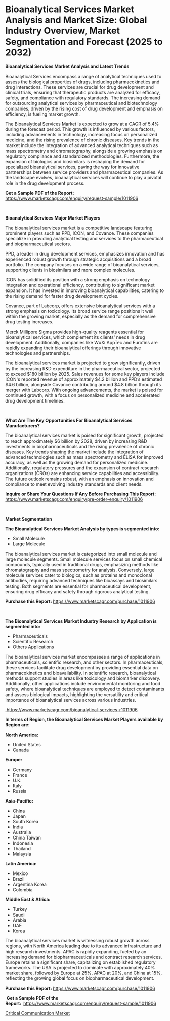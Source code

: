 <p><h1>Bioanalytical Services Market Analysis and Market Size: Global Industry Overview, Market Segmentation and Forecast (2025 to 2032)</h1></p><p><strong>Bioanalytical Services Market Analysis and Latest Trends</strong></p>
<p><p>Bioanalytical Services encompass a range of analytical techniques used to assess the biological properties of drugs, including pharmacokinetics and drug interactions. These services are crucial for drug development and clinical trials, ensuring that therapeutic products are analyzed for efficacy, safety, and compliance with regulatory standards. The increasing demand for outsourcing analytical services by pharmaceutical and biotechnology companies, driven by the rising cost of drug development and emphasis on efficiency, is fueling market growth.</p><p>The Bioanalytical Services Market is expected to grow at a CAGR of 5.4% during the forecast period. This growth is influenced by various factors, including advancements in technology, increasing focus on personalized medicine, and the rising prevalence of chronic diseases. Key trends in the market include the integration of advanced analytical techniques such as mass spectrometry and chromatography, alongside a growing emphasis on regulatory compliance and standardized methodologies. Furthermore, the expansion of biologics and biosimilars is reshaping the demand for specialized bioanalytical services, paving the way for innovative partnerships between service providers and pharmaceutical companies. As the landscape evolves, bioanalytical services will continue to play a pivotal role in the drug development process.</p></p>
<p><strong>Get a Sample PDF of the Report:&nbsp;</strong> <a href="https://www.marketscagr.com/enquiry/request-sample/1011906?utm_campaign=1766&utm_medium=2&utm_source=Github&utm_content=ia&utm_term=06032025&utm_id=bioanalytical-services">https://www.marketscagr.com/enquiry/request-sample/1011906</a></p>
<p>&nbsp;</p>
<p><strong>Bioanalytical Services Major Market Players</strong></p>
<p><p>The bioanalytical services market is a competitive landscape featuring prominent players such as PPD, ICON, and Covance. These companies specialize in providing analytical testing and services to the pharmaceutical and biopharmaceutical sectors.</p><p>PPD, a leader in drug development services, emphasizes innovation and has experienced robust growth through strategic acquisitions and a broad portfolio. The company focuses on a wide range of bioanalytical services, supporting clients in biosimilars and more complex molecules.</p><p>ICON has solidified its position with a strong emphasis on technology integration and operational efficiency, contributing to significant market expansion. It has invested in improving bioanalytical capabilities, catering to the rising demand for faster drug development cycles.</p><p>Covance, part of Labcorp, offers extensive bioanalytical services with a strong emphasis on toxicology. Its broad service range positions it well within the growing market, especially as the demand for comprehensive drug testing increases.</p><p>Merck Millipore Sigma provides high-quality reagents essential for bioanalytical services, which complement its clients' needs in drug development. Additionally, companies like WuXi AppTec and Eurofins are rapidly expanding their bioanalytical offerings through innovative technologies and partnerships.</p><p>The bioanalytical services market is projected to grow significantly, driven by the increasing R&D expenditure in the pharmaceutical sector, projected to exceed $180 billion by 2025. Sales revenues for some key players include ICON's reported revenue of approximately $4.2 billion and PPD’s estimated $4.6 billion, alongside Covance contributing around $4.8 billion through its merger with Labcorp. With ongoing advancements, the market is poised for continued growth, with a focus on personalized medicine and accelerated drug development timelines.</p></p>
<p>&nbsp;</p>
<p><strong>What Are The Key Opportunities For Bioanalytical Services Manufacturers?</strong></p>
<p><p>The bioanalytical services market is poised for significant growth, projected to reach approximately $6 billion by 2028, driven by increasing R&D investments in biopharmaceuticals and the rising prevalence of chronic diseases. Key trends shaping the market include the integration of advanced technologies such as mass spectrometry and ELISA for improved accuracy, as well as the growing demand for personalized medicine. Additionally, regulatory pressures and the expansion of contract research organizations (CROs) are enhancing service capabilities and accessibility. The future outlook remains robust, with an emphasis on innovation and compliance to meet evolving industry standards and client needs.</p></p>
<p><strong>Inquire or Share Your Questions If Any Before Purchasing This Report:</strong> <a href="https://www.marketscagr.com/enquiry/pre-order-enquiry/1011906?utm_campaign=1766&utm_medium=2&utm_source=Github&utm_content=ia&utm_term=06032025&utm_id=bioanalytical-services">https://www.marketscagr.com/enquiry/pre-order-enquiry/1011906</a></p>
<p>&nbsp;</p>
<p><strong>Market Segmentation</strong></p>
<p><strong>The Bioanalytical Services Market Analysis by types is segmented into:</strong></p>
<p><ul><li>Small Molecule</li><li>Large Molecule</li></ul></p>
<p><p>The bioanalytical services market is categorized into small molecule and large molecule segments. Small molecule services focus on small chemical compounds, typically used in traditional drugs, emphasizing methods like chromatography and mass spectrometry for analysis. Conversely, large molecule services cater to biologics, such as proteins and monoclonal antibodies, requiring advanced techniques like bioassays and biosimilars testing. Both segments are essential for pharmaceutical development, ensuring drug efficacy and safety through rigorous analytical testing.</p></p>
<p><strong>Purchase this Report:&nbsp;</strong><a href="https://www.marketscagr.com/purchase/1011906?utm_campaign=1766&utm_medium=2&utm_source=Github&utm_content=ia&utm_term=06032025&utm_id=bioanalytical-services">https://www.marketscagr.com/purchase/1011906</a></p>
<p>&nbsp;</p>
<p><strong>The Bioanalytical Services Market Industry Research by Application is segmented into:</strong></p>
<p><ul><li>Pharmaceuticals</li><li>Scientific Research</li><li>Others Applications</li></ul></p>
<p><p>The bioanalytical services market encompasses a range of applications in pharmaceuticals, scientific research, and other sectors. In pharmaceuticals, these services facilitate drug development by providing essential data on pharmacokinetics and bioavailability. In scientific research, bioanalytical methods support studies in areas like toxicology and biomarker discovery. Additionally, other applications include environmental monitoring and food safety, where bioanalytical techniques are employed to detect contaminants and assess biological impacts, highlighting the versatility and critical importance of bioanalytical services across various industries.</p></p>
<p><a href="https://www.marketscagr.com/bioanalytical-services-r1011906?utm_campaign=1766&utm_medium=2&utm_source=Github&utm_content=ia&utm_term=06032025&utm_id=bioanalytical-services">&nbsp;https://www.marketscagr.com/bioanalytical-services-r1011906</a></p>
<p><strong>In terms of Region, the Bioanalytical Services Market Players available by Region are:</strong></p>
<p>
    <p> <strong> North America: </strong>
        <ul>
            <li>United States</li>
            <li>Canada</li>
        </ul>
        </p> 
    <p> <strong> Europe: </strong>
        <ul>
            <li>Germany</li>
            <li>France</li>
            <li>U.K.</li>
            <li>Italy</li>
            <li>Russia</li>
        </ul>
        </p> 
    <p> <strong> Asia-Pacific: </strong>
        <ul>
            <li>China</li>
            <li>Japan</li>
            <li>South Korea</li>
            <li>India</li>
            <li>Australia</li>
            <li>China Taiwan</li>
            <li>Indonesia</li>
            <li>Thailand</li>
            <li>Malaysia</li>
        </ul>
        </p> 
    <p> <strong> Latin America: </strong>
        <ul>
            <li>Mexico</li>
            <li>Brazil</li>
            <li>Argentina Korea</li>
            <li>Colombia</li>
        </ul>
        </p> 
    <p> <strong> Middle East & Africa: </strong>
        <ul>
            <li>Turkey</li>
            <li>Saudi</li>
            <li>Arabia</li>
            <li>UAE</li>
            <li>Korea</li>
        </ul>
    </p>
    </p>
<p><p>The bioanalytical services market is witnessing robust growth across regions, with North America leading due to its advanced infrastructure and high research investments. APAC is rapidly expanding, fueled by an increasing demand for biopharmaceuticals and contract research services. Europe retains a significant share, capitalizing on established regulatory frameworks. The USA is projected to dominate with approximately 40% market share, followed by Europe at 25%, APAC at 20%, and China at 15%, reflecting the growing global focus on biopharmaceutical development.</p></p>
<p><strong>Purchase this Report: </strong><a href="https://www.marketscagr.com/purchase/1011906?utm_campaign=1766&utm_medium=2&utm_source=Github&utm_content=ia&utm_term=06032025&utm_id=bioanalytical-services">https://www.marketscagr.com/purchase/1011906</a></p>
<p>&nbsp;<strong>Get a Sample PDF of the Report:&nbsp;&nbsp;</strong><a href="https://www.marketscagr.com/enquiry/request-sample/1011906?utm_campaign=1766&utm_medium=2&utm_source=Github&utm_content=ia&utm_term=06032025&utm_id=bioanalytical-services">https://www.marketscagr.com/enquiry/request-sample/1011906</a></p>
<p><strong></strong></p>
<p><p><a href="https://github.com/mookiesville/Market-Research-Report-List-1/blob/main/critical-communication-market.md?utm_campaign=1766&utm_medium=2&utm_source=Github&utm_content=ia&utm_term=06032025&utm_id=bioanalytical-services">Critical Communication Market</a></p></p>